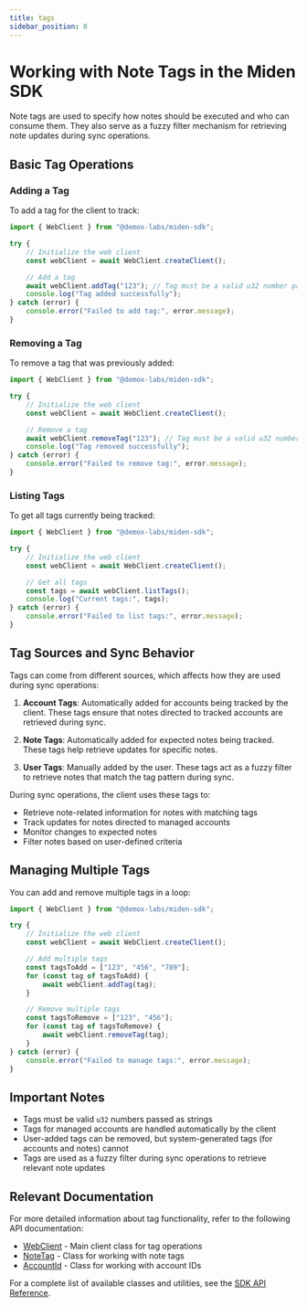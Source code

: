 ```yaml
---
title: tags
sidebar_position: 8
---
```


# Working with Note Tags in the Miden SDK

Note tags are used to specify how notes should be executed and who can consume them. They also serve as a fuzzy filter mechanism for retrieving note updates during sync operations.

## Basic Tag Operations

### Adding a Tag

To add a tag for the client to track:

```typescript
import { WebClient } from "@demox-labs/miden-sdk";

try {
    // Initialize the web client
    const webClient = await WebClient.createClient();

    // Add a tag
    await webClient.addTag("123"); // Tag must be a valid u32 number passed as a string
    console.log("Tag added successfully");
} catch (error) {
    console.error("Failed to add tag:", error.message);
}
```

### Removing a Tag

To remove a tag that was previously added:

```typescript
import { WebClient } from "@demox-labs/miden-sdk";

try {
    // Initialize the web client
    const webClient = await WebClient.createClient();

    // Remove a tag
    await webClient.removeTag("123"); // Tag must be a valid u32 number passed as a string
    console.log("Tag removed successfully");
} catch (error) {
    console.error("Failed to remove tag:", error.message);
}
```

### Listing Tags

To get all tags currently being tracked:

```typescript
import { WebClient } from "@demox-labs/miden-sdk";

try {
    // Initialize the web client
    const webClient = await WebClient.createClient();

    // Get all tags
    const tags = await webClient.listTags();
    console.log("Current tags:", tags);
} catch (error) {
    console.error("Failed to list tags:", error.message);
}
```

## Tag Sources and Sync Behavior

Tags can come from different sources, which affects how they are used during sync operations:

1. **Account Tags**: Automatically added for accounts being tracked by the client. These tags ensure that notes directed to tracked accounts are retrieved during sync.

2. **Note Tags**: Automatically added for expected notes being tracked. These tags help retrieve updates for specific notes.

3. **User Tags**: Manually added by the user. These tags act as a fuzzy filter to retrieve notes that match the tag pattern during sync.

During sync operations, the client uses these tags to:
- Retrieve note-related information for notes with matching tags
- Track updates for notes directed to managed accounts
- Monitor changes to expected notes
- Filter notes based on user-defined criteria

## Managing Multiple Tags

You can add and remove multiple tags in a loop:

```typescript
import { WebClient } from "@demox-labs/miden-sdk";

try {
    // Initialize the web client
    const webClient = await WebClient.createClient();

    // Add multiple tags
    const tagsToAdd = ["123", "456", "789"];
    for (const tag of tagsToAdd) {
        await webClient.addTag(tag);
    }

    // Remove multiple tags
    const tagsToRemove = ["123", "456"];
    for (const tag of tagsToRemove) {
        await webClient.removeTag(tag);
    }
} catch (error) {
    console.error("Failed to manage tags:", error.message);
}
```

## Important Notes

- Tags must be valid `u32` numbers passed as strings
- Tags for managed accounts are handled automatically by the client
- User-added tags can be removed, but system-generated tags (for accounts and notes) cannot
- Tags are used as a fuzzy filter during sync operations to retrieve relevant note updates

## Relevant Documentation

For more detailed information about tag functionality, refer to the following API documentation:

- [WebClient](../api/classes/WebClient) - Main client class for tag operations
- [NoteTag](../api/classes/NoteTag) - Class for working with note tags
- [AccountId](../api/classes/AccountId) - Class for working with account IDs

For a complete list of available classes and utilities, see the [SDK API Reference](../api/index). 
